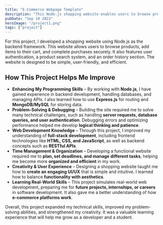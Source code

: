 ```yaml
---
title: "E-Commerce Webpage Template"
description: "This Node.js shopping website enables users to browse products, add items to their cart, and checkout securely, improving my programming, problem-solving, and web development skills."
pubDate: "Sep 10 2022"
heroImage: "/project1.png"
tags: ["project"]
---
```


For this project, I developed a shopping website using Node.js as the backend framework. This website allows users to browse products, add items to their cart, and complete purchases securely. It also features user authentication, a product search system, and an order history section. The website is designed to be simple, user-friendly, and efficient.

<h2>How This Project Helps Me Improve</h2>

<ul>
    <li><strong>Enhancing My Programming Skills</strong> – By working with <strong>Node.js</strong>, I have gained experience in backend development, handling databases, and managing APIs. I also learned how to use <strong>Express.js</strong> for routing and <strong>MongoDB/MySQL</strong> for storing data.</li>
    <li><strong>Problem-Solving & Debugging</strong> – Building the site required me to solve many technical challenges, such as handling <strong>server requests, database queries, and user authentication</strong>. Debugging errors and optimizing performance helped me develop <strong>logical thinking and patience</strong>.</li>
    <li><strong>Web Development Knowledge</strong> – Through this project, I improved my understanding of <strong>full-stack development</strong>, including frontend technologies like <strong>HTML, CSS, and JavaScript</strong>, as well as backend concepts such as <strong>RESTful APIs</strong>.</li>
    <li><strong>Time Management & Organization</strong> – Developing a functional website required me to <strong>plan, set deadlines, and manage different tasks</strong>, helping me become more <strong>organized and efficient</strong> in my work.</li>
    <li><strong>Creativity & User Experience</strong> – Designing a shopping website taught me how to <strong>create an engaging UI/UX</strong> that is simple and intuitive. I learned how to balance <strong>functionality with aesthetics</strong>.</li>
    <li><strong>Learning Real-World Skills</strong> – This project simulates real-world web development, preparing me for <strong>future projects, internships, or careers</strong> in software development. It also gave me a better understanding of how <strong>e-commerce platforms work</strong>.</li>
</ul>

Overall, this project expanded my technical skills, improved my problem-solving abilities, and strengthened my creativity. It was a valuable learning experience that will help me grow as a developer and a student.
